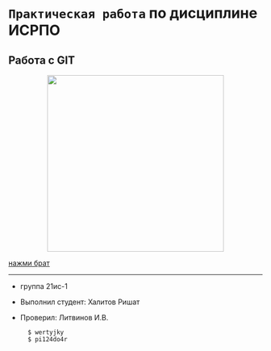 # ``Практическая работа``  по дисциплине ИСРПО

## Работа с GIT

<p align = "center"><img src="https://cs12.pikabu.ru/post_img/2022/01/19/8/og_og_164259660224433856.jpg" width="350"></p>

<p><a href="https://o-tendencii.com/uploads/posts/2023-04/1680874835_o-tendencii-com-p-dagestanskii-stil-odezhdi-parnei-foto-57.jpg">нажми брат</a></p>

----------

* группа 21ис-1
* Выполнил студент: Халитов Ришат
* Проверил: Литвинов И.В.

        $ wertyjky
        $ pi124do4r
